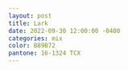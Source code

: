 ```yaml
---
layout: post
title: Lark
date: 2022-09-30 12:00:00 -0400
categories: mix
color: B89B72
pantone: 16-1324 TCX
---
```

